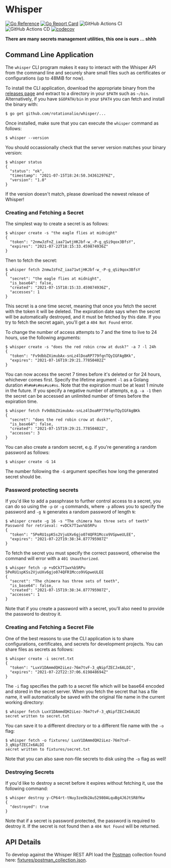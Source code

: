 # Whisper

[![Go Reference](https://pkg.go.dev/badge/github.com/rotationalio/whisper.svg)](https://pkg.go.dev/github.com/rotationalio/whisper)
[![Go Report Card](https://goreportcard.com/badge/github.com/rotationalio/whisper)](https://goreportcard.com/report/github.com/rotationalio/whisper)
![GitHub Actions CI](https://github.com/rotationalio/whisper/actions/workflows/build.yaml/badge.svg?branch=main)
![GitHub Actions CD](https://github.com/rotationalio/whisper/actions/workflows/release.yaml/badge.svg)
[![codecov](https://codecov.io/gh/rotationalio/whisper/branch/main/graph/badge.svg?token=64KYN8JYL4)](https://codecov.io/gh/rotationalio/whisper)


**There are many secrets management utilities, this one is ours … shhh**

## Command Line Application

The `whisper` CLI program makes it easy to interact with the Whisper API from the command line and securely share small files such as certificates or configurations (up to 48MiB for now).

To install the CLI application, download the appropriate binary from the [releases page](https://github.com/rotationalio/whisper/releases) and extract to a directory in your `$PATH` such as `~/bin`. Alternatively, if you have `$GOPATH/bin` in your `$PATH` you can fetch and install the binary with:

```
$ go get github.com/rotationalio/whisper/...
```

Once installed, make sure that you can execute the `whisper` command as follows:

```
$ whisper --version
```

You should occassionally check that the server version matches your binary version:

```
$ whisper status
{
  "status": "ok",
  "timestamp": "2021-07-15T18:24:50.343612976Z",
  "version": "1.0"
}
```

If the version doesn't match, please download the newest release of Whisper!

### Creating and Fetching a Secret

The simplest way to create a secret is as follows:

```
$ whisper create -s "the eagle flies at midnight"
{
  "token": "2nmwJzFnZ_iaa71wtjHKJbf-w_-P-g_qSi9qox3BfsY",
  "expires": "2021-07-22T18:15:33.459874936Z"
}
```

Then to fetch the secret:

```
$ whisper fetch 2nmwJzFnZ_iaa71wtjHKJbf-w_-P-g_qSi9qox3BfsY
{
  "secret": "the eagle flies at midnight",
  "is_base64": false,
  "created": "2021-07-15T18:15:33.459874936Z",
  "accesses": 1
}
```

This secret is a one time secret, meaning that once you fetch the secret with the token it will be deleted. The expiration date says when the secret will be automatically destroyed, and it must be fetched by this date. If you try to fetch the secret again, you'll get a `404 Not Found` error.

To change the number of access attempts to 7 and the time to live to 24 hours, use the following arguments:

```
$ whisper create -s "does the red robin crow at dusk?" -a 7 -l 24h
{
  "token": "Fv9dbbZXimubAx-snLz4lDoaRP779fqnTQyIGFAgBKk",
  "expires": "2021-07-16T19:29:21.77850402Z"
}
```

You can now access the secret 7 times before it's deleted or for 24 hours, whichever comes first. Specify the lifetime argument `-l` as a Golang duration `#h#m#s#ms#us#ns`. Note that the expiration must be at least 1 minute in the future. If you specify a negative number of attempts, e.g. `-a -1` then the secret can be accessed an unlimited number of times before the expiration time.

```
$ whisper fetch Fv9dbbZXimubAx-snLz4lDoaRP779fqnTQyIGFAgBKk
{
  "secret": "does the red robin crow at dusk?",
  "is_base64": false,
  "created": "2021-07-15T19:29:21.77850402Z",
  "accesses": 3
}
```

You can also create a random secret, e.g. if you're generating a random password as follows:

```
$ whisper create -G 14
```

The number following the `-G` argument specifies how long the generated secret should be.

### Password protecting secrets

If you'd like to add a passphrase to further control access to a secret, you can do so using the `-p` or `-g` commands, where `-p` allows you to specify the password and `-g N` generates a random password of length `N`:

```
$ whisper create -g 16 -s "The chimera has three sets of teeth"
Password for retrieval: +vDCk7T1wx%b5RPu
{
  "token": "5PeRU1spKSs2VjuUXv6gjo074QFR1Mcco9VGpweULEE",
  "expires": "2021-07-22T19:38:34.877795987Z"
}
```

To fetch the secret you must specify the correct password, otherwise the command will error with a `401 Unauthorized`.

```
$ whisper fetch -p +vDCk7T1wx%b5RPu 5PeRU1spKSs2VjuUXv6gjo074QFR1Mcco9VGpweULEE
{
  "secret": "The chimera has three sets of teeth",
  "is_base64": false,
  "created": "2021-07-15T19:38:34.877795987Z",
  "accesses": 1
}
```

Note that if you create a password with a secret, you'll also need to provide the password to destroy it.

### Creating and Fetching a Secret File

One of the best reasons to use the CLI application is to share configurations, certificates, and secrets for development projects. You can share files as secrets as follows:

```
$ whisper create -i secret.txt
{
  "token": "LuxV1DAmmdQH2iLez-76m7tvF-3_qNipfZECJx6ALDI",
  "expires": "2021-07-22T22:37:06.619848694Z"
}
```

The `-i` flag specifies the path to a secret file which will be base64 encoded and stored in the secret server. When you fetch the secret that has a file name, it will automatically be saved with the original file name in the current working directory:

```
$ whisper fetch LuxV1DAmmdQH2iLez-76m7tvF-3_qNipfZECJx6ALDI
secret written to secret.txt
```

You can save it to a different directory or to a different file name with the `-o` flag:

```
$ whisper fetch -o fixtures/ LuxV1DAmmdQH2iLez-76m7tvF-3_qNipfZECJx6ALDI
secret written to fixtures/secret.txt
```

Note that you can also save non-file secrets to disk using the `-o` flag as well!

### Destroying Secrets

If you'd like to destroy a secret before it expires without fetching it, use the following command:

```
$ whisper destroy y-CP64rt-tNuy3zeOb2Au52980ALquBg4J6JtSR8fKw
{
  "destroyed": true
}
```

Note that if a secret is password protected, the password is required to destroy it. If the secret is not found then a `404 Not Found` will be returned.

## API Details

To develop against the Whisper REST API load the [Postman](https://www.postman.com/) collection found here: [fixtures/postman_collection.json](fixtures/postman_collection.json).